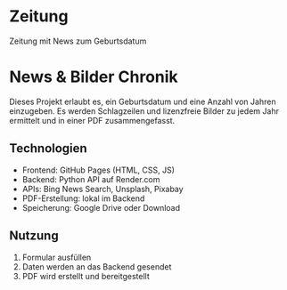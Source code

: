 # Zeitung
Zeitung mit News zum Geburtsdatum 

# News & Bilder Chronik

Dieses Projekt erlaubt es, ein Geburtsdatum und eine Anzahl von Jahren einzugeben. Es werden Schlagzeilen und lizenzfreie Bilder zu jedem Jahr ermittelt und in einer PDF zusammengefasst.

## Technologien
- Frontend: GitHub Pages (HTML, CSS, JS)
- Backend: Python API auf Render.com
- APIs: Bing News Search, Unsplash, Pixabay
- PDF-Erstellung: lokal im Backend
- Speicherung: Google Drive oder Download

## Nutzung
1. Formular ausfüllen
2. Daten werden an das Backend gesendet
3. PDF wird erstellt und bereitgestellt
